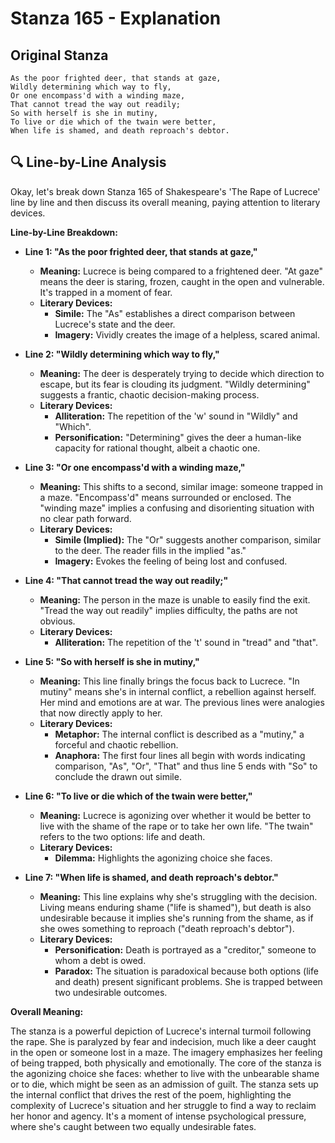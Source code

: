 # Stanza 165 - Explanation

## Original Stanza
```
As the poor frighted deer, that stands at gaze,
Wildly determining which way to fly,
Or one encompass'd with a winding maze,
That cannot tread the way out readily;
So with herself is she in mutiny,
To live or die which of the twain were better,
When life is shamed, and death reproach's debtor.
```

## 🔍 Line-by-Line Analysis
Okay, let's break down Stanza 165 of Shakespeare's 'The Rape of Lucrece' line by line and then discuss its overall meaning, paying attention to literary devices.

**Line-by-Line Breakdown:**

*   **Line 1: "As the poor frighted deer, that stands at gaze,"**

    *   **Meaning:** Lucrece is being compared to a frightened deer. "At gaze" means the deer is staring, frozen, caught in the open and vulnerable. It's trapped in a moment of fear.
    *   **Literary Devices:**
        *   **Simile:** The "As" establishes a direct comparison between Lucrece's state and the deer.
        *   **Imagery:** Vividly creates the image of a helpless, scared animal.
*   **Line 2: "Wildly determining which way to fly,"**

    *   **Meaning:** The deer is desperately trying to decide which direction to escape, but its fear is clouding its judgment. "Wildly determining" suggests a frantic, chaotic decision-making process.
    *   **Literary Devices:**
        *   **Alliteration:** The repetition of the 'w' sound in "Wildly" and "Which".
        *   **Personification:** "Determining" gives the deer a human-like capacity for rational thought, albeit a chaotic one.
*   **Line 3: "Or one encompass'd with a winding maze,"**

    *   **Meaning:** This shifts to a second, similar image: someone trapped in a maze. "Encompass'd" means surrounded or enclosed. The "winding maze" implies a confusing and disorienting situation with no clear path forward.
    *   **Literary Devices:**
        *   **Simile (Implied):** The "Or" suggests another comparison, similar to the deer. The reader fills in the implied "as."
        *   **Imagery:** Evokes the feeling of being lost and confused.
*   **Line 4: "That cannot tread the way out readily;"**

    *   **Meaning:** The person in the maze is unable to easily find the exit. "Tread the way out readily" implies difficulty, the paths are not obvious.
    *   **Literary Devices:**
        *   **Alliteration:** The repetition of the 't' sound in "tread" and "that".
*   **Line 5: "So with herself is she in mutiny,"**

    *   **Meaning:** This line finally brings the focus back to Lucrece. "In mutiny" means she's in internal conflict, a rebellion against herself. Her mind and emotions are at war. The previous lines were analogies that now directly apply to her.
    *   **Literary Devices:**
        *   **Metaphor:** The internal conflict is described as a "mutiny," a forceful and chaotic rebellion.
        *   **Anaphora:** The first four lines all begin with words indicating comparison, "As", "Or", "That" and thus line 5 ends with "So" to conclude the drawn out simile.
*   **Line 6: "To live or die which of the twain were better,"**

    *   **Meaning:** Lucrece is agonizing over whether it would be better to live with the shame of the rape or to take her own life. "The twain" refers to the two options: life and death.
    *   **Literary Devices:**
        *   **Dilemma:** Highlights the agonizing choice she faces.
*   **Line 7: "When life is shamed, and death reproach's debtor."**

    *   **Meaning:** This line explains why she's struggling with the decision. Living means enduring shame ("life is shamed"), but death is also undesirable because it implies she's running from the shame, as if she owes something to reproach ("death reproach's debtor").
    *   **Literary Devices:**
        *   **Personification:** Death is portrayed as a "creditor," someone to whom a debt is owed.
        *   **Paradox:** The situation is paradoxical because both options (life and death) present significant problems. She is trapped between two undesirable outcomes.

**Overall Meaning:**

The stanza is a powerful depiction of Lucrece's internal turmoil following the rape.  She is paralyzed by fear and indecision, much like a deer caught in the open or someone lost in a maze. The imagery emphasizes her feeling of being trapped, both physically and emotionally. The core of the stanza is the agonizing choice she faces: whether to live with the unbearable shame or to die, which might be seen as an admission of guilt. The stanza sets up the internal conflict that drives the rest of the poem, highlighting the complexity of Lucrece's situation and her struggle to find a way to reclaim her honor and agency.  It's a moment of intense psychological pressure, where she's caught between two equally undesirable fates.

